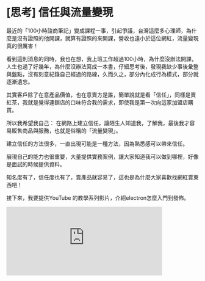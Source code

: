 # [思考] 信任與流量變現



最近的「100小時諮商筆記」變成課程一事，引起爭議，台灣這麼多心理師，為什麼是沒有證照的他開課，就算有證照的來開課，營收也遠小於這位網紅，流量變現真的很厲害！ 
<!--more-->
看到這則消息的同時，我也在想，我上班工作超過100小時，為什麼沒辦法開課，人生也過了好幾年，為什麼沒辦法寫成一本書，仔細思考後，發現我缺少事後彙整與盤點，沒有刻意紀錄自己經過的路線，久而久之，部分內化成行為模式，部分就逐漸遺忘。

其實客戶除了在意產品價值，也在意賣方是誰，簡單說就是看「信任」，同樣是賣紅茶，我就是覺得連鎖店的口味符合我的需求，即使我是第一次向這家加盟店購買。

所以我希望我自己：
在網路上建立信任，讓陌生人知道我，了解我，最後我才容易販售商品與服務，也就是俗稱的「流量變現」。

建立信任的方法很多，一直出現可能是一種方法，因為熟悉感可以帶來信任。

展現自己的能力也很重要，大量提供實務案例，讓大家知道我可以做到哪裡，好像是面試的時候提供資料。

知名度有了，信任度也有了，賣產品就容易了，這也是為什麼大家喜歡找網紅賣東西吧！

接下來，我要提供YouTube 的教學系列影片，介紹electron怎麼入門到發佈。

<iframe src="https://open.firstory.me/embed/story/clbqg3aje05n001s86mehgrzz" height="180" width="81%" frameborder="0" scrolling="no"></iframe>
